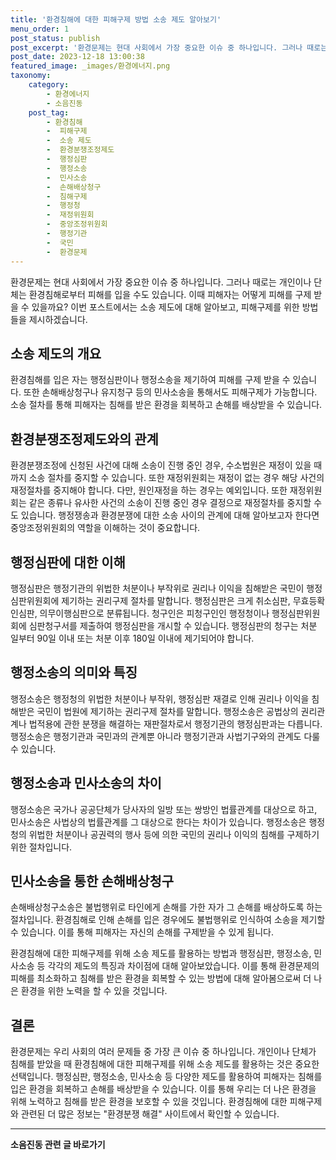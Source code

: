 ```yaml
---
title: '환경침해에 대한 피해구제 방법 소송 제도 알아보기'
menu_order: 1
post_status: publish
post_excerpt: '환경문제는 현대 사회에서 가장 중요한 이슈 중 하나입니다. 그러나 때로는 개인이나 단체는 환경침해로부터 피해를 입을 수도 있습니다. 이때 피해자는 어떻게 피해를 구제 받을 수 있을까요  이번 포스트에서는 소송 제도에 대해 알아보고, 피해구제를 위한 방법들을 제시하겠습니다.'
post_date: 2023-12-18 13:00:38
featured_image: _images/환경에너지.png
taxonomy:
    category:
        - 환경에너지
        - 소음진동
    post_tag:
        - 환경침해
        -  피해구제
        -  소송 제도
        -  환경분쟁조정제도
        -  행정심판
        -  행정소송
        -  민사소송
        -  손해배상청구
        -  침해구제
        -  행정청
        -  재정위원회
        -  중앙조정위원회
        -  행정기관
        -  국민
        -  환경문제
---
```



환경문제는 현대 사회에서 가장 중요한 이슈 중 하나입니다. 그러나 때로는 개인이나 단체는 환경침해로부터 피해를 입을 수도 있습니다. 이때 피해자는 어떻게 피해를 구제 받을 수 있을까요? 이번 포스트에서는 소송 제도에 대해 알아보고, 피해구제를 위한 방법들을 제시하겠습니다. 

## 소송 제도의 개요

환경침해를 입은 자는 행정심판이나 행정소송을 제기하여 피해를 구제 받을 수 있습니다. 또한 손해배상청구나 유지청구 등의 민사소송을 통해서도 피해구제가 가능합니다. 소송 절차를 통해 피해자는 침해를 받은 환경을 회복하고 손해를 배상받을 수 있습니다.

## 환경분쟁조정제도와의 관계

환경분쟁조정에 신청된 사건에 대해 소송이 진행 중인 경우, 수소법원은 재정이 있을 때까지 소송 절차를 중지할 수 있습니다. 또한 재정위원회는 재정이 없는 경우 해당 사건의 재정절차를 중지해야 합니다. 다만, 원인재정을 하는 경우는 예외입니다. 또한 재정위원회는 같은 종류나 유사한 사건의 소송이 진행 중인 경우 결정으로 재정절차를 중지할 수도 있습니다. 행정쟁송과 환경분쟁에 대한 소송 사이의 관계에 대해 알아보고자 한다면 중앙조정위원회의 역할을 이해하는 것이 중요합니다.

## 행정심판에 대한 이해

행정심판은 행정기관의 위법한 처분이나 부작위로 권리나 이익을 침해받은 국민이 행정심판위원회에 제기하는 권리구제 절차를 말합니다. 행정심판은 크게 취소심판, 무효등확인심판, 의무이행심판으로 분류됩니다. 청구인은 피청구인인 행정청이나 행정심판위원회에 심판청구서를 제출하여 행정심판을 개시할 수 있습니다. 행정심판의 청구는 처분 일부터 90일 이내 또는 처분 이후 180일 이내에 제기되어야 합니다.

## 행정소송의 의미와 특징

행정소송은 행정청의 위법한 처분이나 부작위, 행정심판 재결로 인해 권리나 이익을 침해받은 국민이 법원에 제기하는 권리구제 절차를 말합니다. 행정소송은 공법상의 권리관계나 법적용에 관한 분쟁을 해결하는 재판절차로서 행정기관의 행정심판과는 다릅니다. 행정소송은 행정기관과 국민과의 관계뿐 아니라 행정기관과 사법기구와의 관계도 다룰 수 있습니다.

## 행정소송과 민사소송의 차이

행정소송은 국가나 공공단체가 당사자의 일방 또는 쌍방인 법률관계를 대상으로 하고, 민사소송은 사법상의 법률관계를 그 대상으로 한다는 차이가 있습니다. 행정소송은 행정청의 위법한 처분이나 공권력의 행사 등에 의한 국민의 권리나 이익의 침해를 구제하기 위한 절차입니다. 

## 민사소송을 통한 손해배상청구

손해배상청구소송은 불법행위로 타인에게 손해를 가한 자가 그 손해를 배상하도록 하는 절차입니다. 환경침해로 인해 손해를 입은 경우에도 불법행위로 인식하여 소송을 제기할 수 있습니다. 이를 통해 피해자는 자신의 손해를 구제받을 수 있게 됩니다.

환경침해에 대한 피해구제를 위해 소송 제도를 활용하는 방법과 행정심판, 행정소송, 민사소송 등 각각의 제도의 특징과 차이점에 대해 알아보았습니다. 이를 통해 환경문제의 피해를 최소화하고 침해를 받은 환경을 회복할 수 있는 방법에 대해 알아봄으로써 더 나은 환경을 위한 노력을 할 수 있을 것입니다.

## 결론

환경문제는 우리 사회의 여러 문제들 중 가장 큰 이슈 중 하나입니다. 개인이나 단체가 침해를 받았을 때 환경침해에 대한 피해구제를 위해 소송 제도를 활용하는 것은 중요한 선택입니다. 행정심판, 행정소송, 민사소송 등 다양한 제도를 활용하여 피해자는 침해를 입은 환경을 회복하고 손해를 배상받을 수 있습니다. 이를 통해 우리는 더 나은 환경을 위해 노력하고 침해를 받은 환경을 보호할 수 있을 것입니다. 환경침해에 대한 피해구제와 관련된 더 많은 정보는 "환경분쟁 해결" 사이트에서 확인할 수 있습니다.
<!-- wp:separator -->
<hr class="wp-block-separator has-alpha-channel-opacity"/>
<!-- /wp:separator -->

<!-- wp:group {"backgroundColor":"base","layout":{"type":"constrained"}} -->
<div class="wp-block-group has-base-background-color has-background"><!-- wp:paragraph {"align":"center","fontSize":"medium"} -->
<p class="has-text-align-center has-large-font-size"><strong>소음진동 관련 글 바로가기</strong></p>
<!-- /wp:paragraph -->


<!-- wp:latest-posts
{"categories":[{"id":35118,"count":19,"description":"","link":"https://uknowlaw.com/category/%ec%86%8c%ec%9d%8c%ec%a7%84%eb%8f%99/","name":"소음진동","slug":"소음진동","taxonomy":"category","parent":0,"meta":[],"_links":{"self":[{"href":"https://uknowlaw.com/wp-json/wp/v2/categories/35118"}],"collection":[{"href":"https://uknowlaw.com/wp-json/wp/v2/categories"}],"about":[{"href":"https://uknowlaw.com/wp-json/wp/v2/taxonomies/category"}],"wp:post_type":[{"href":"https://uknowlaw.com/wp-json/wp/v2/posts?categories=35118"}],"curies":[{"name":"wp","href":"https://api.w.org/{rel}","templated":true}]}}],"postsToShow":100,"excerptLength":28,"postLayout":"grid","columns":2,"featuredImageAlign":"left","featuredImageSizeSlug":"large","fontSize":"small"} /--></div>
<!-- /wp:group -->
